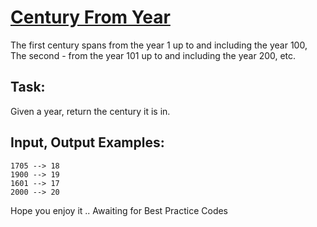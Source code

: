# [Century From Year](https://www.codewars.com/kata/5a3fe3dde1ce0e8ed6000097/)

The first century spans from the year 1 up to and including the year 100, The second - from the year 101 up to and including the year 200, etc.

## Task:

Given a year, return the century it is in.

## Input, Output Examples:
```
1705 --> 18
1900 --> 19
1601 --> 17
2000 --> 20
```

Hope you enjoy it .. Awaiting for Best Practice Codes 
